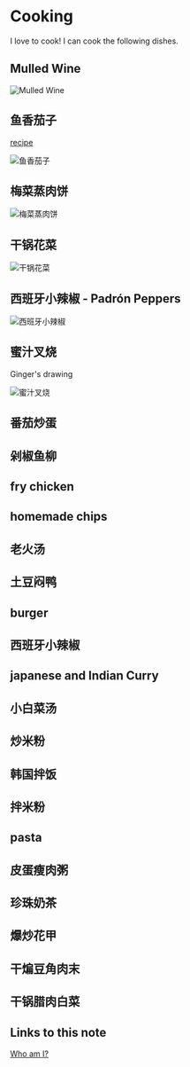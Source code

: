 # Cooking

I love to cook! I can cook the following dishes.

## Mulled Wine

![Mulled Wine](images/cooking/mulled_wine.jpg)

## 鱼香茄子

[recipe](https://www.xiachufang.com/recipe/104416071/)

![鱼香茄子](images/cooking/鱼香茄子.jpg)

## 梅菜蒸肉饼

![梅菜蒸肉饼](images/cooking/梅菜蒸肉饼.jpg)

## 干锅花菜

![干锅花菜](images/cooking/干锅花菜.jpg)

## 西班牙小辣椒 - Padrón Peppers

![西班牙小辣椒](images/cooking/西班牙小辣椒.jpg)

## 蜜汁叉烧

Ginger's drawing

![蜜汁叉烧](images/cooking/蜜汁叉烧.jpg)

## 番茄炒蛋

## 剁椒鱼柳

## fry chicken

## homemade chips

## 老火汤

## 土豆闷鸭

## burger

## 西班牙小辣椒

## japanese and Indian Curry

## 小白菜汤

## 炒米粉

## 韩国拌饭

## 拌米粉

## pasta

## 皮蛋瘦肉粥

## 珍珠奶茶

## 爆炒花甲

## 干煸豆角肉末


## 干锅腊肉白菜
## Links to this note

[Who am I?](index.md)

